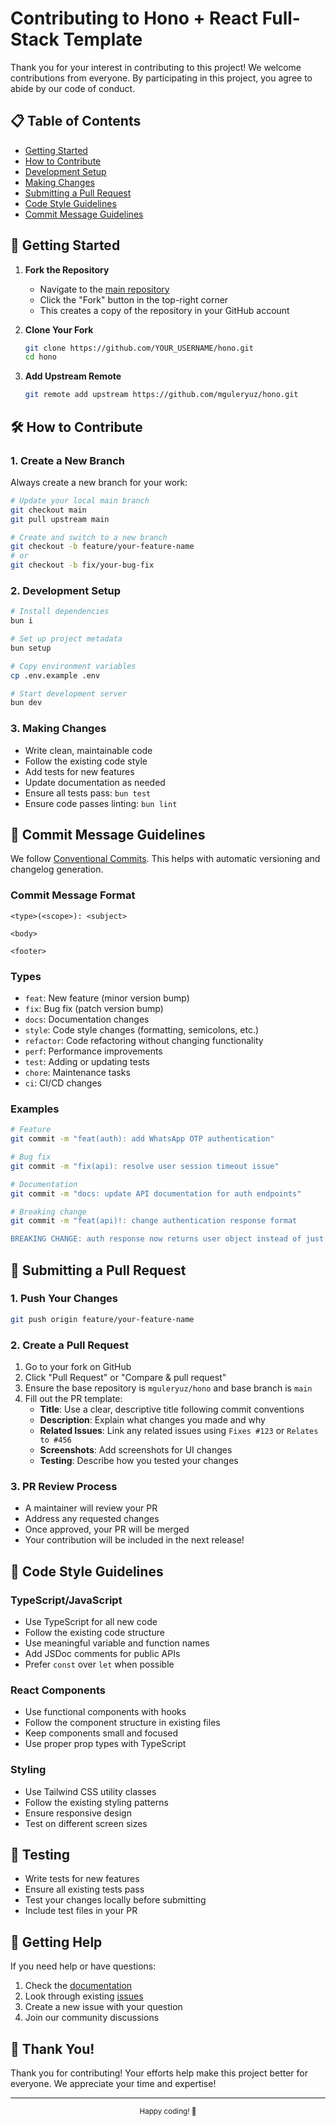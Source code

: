 # Contributing to Hono + React Full-Stack Template

Thank you for your interest in contributing to this project! We welcome contributions from everyone. By participating in this project, you agree to abide by our code of conduct.

## 📋 Table of Contents

- [Getting Started](#getting-started)
- [How to Contribute](#how-to-contribute)
- [Development Setup](#development-setup)
- [Making Changes](#making-changes)
- [Submitting a Pull Request](#submitting-a-pull-request)
- [Code Style Guidelines](#code-style-guidelines)
- [Commit Message Guidelines](#commit-message-guidelines)

## 🚀 Getting Started

1. **Fork the Repository**
   - Navigate to the [main repository](https://github.com/mguleryuz/hono)
   - Click the "Fork" button in the top-right corner
   - This creates a copy of the repository in your GitHub account

2. **Clone Your Fork**

   ```bash
   git clone https://github.com/YOUR_USERNAME/hono.git
   cd hono
   ```

3. **Add Upstream Remote**
   ```bash
   git remote add upstream https://github.com/mguleryuz/hono.git
   ```

## 🛠️ How to Contribute

### 1. Create a New Branch

Always create a new branch for your work:

```bash
# Update your local main branch
git checkout main
git pull upstream main

# Create and switch to a new branch
git checkout -b feature/your-feature-name
# or
git checkout -b fix/your-bug-fix
```

### 2. Development Setup

```bash
# Install dependencies
bun i

# Set up project metadata
bun setup

# Copy environment variables
cp .env.example .env

# Start development server
bun dev
```

### 3. Making Changes

- Write clean, maintainable code
- Follow the existing code style
- Add tests for new features
- Update documentation as needed
- Ensure all tests pass: `bun test`
- Ensure code passes linting: `bun lint`

## 📝 Commit Message Guidelines

We follow [Conventional Commits](https://www.conventionalcommits.org/). This helps with automatic versioning and changelog generation.

### Commit Message Format

```
<type>(<scope>): <subject>

<body>

<footer>
```

### Types

- `feat`: New feature (minor version bump)
- `fix`: Bug fix (patch version bump)
- `docs`: Documentation changes
- `style`: Code style changes (formatting, semicolons, etc.)
- `refactor`: Code refactoring without changing functionality
- `perf`: Performance improvements
- `test`: Adding or updating tests
- `chore`: Maintenance tasks
- `ci`: CI/CD changes

### Examples

```bash
# Feature
git commit -m "feat(auth): add WhatsApp OTP authentication"

# Bug fix
git commit -m "fix(api): resolve user session timeout issue"

# Documentation
git commit -m "docs: update API documentation for auth endpoints"

# Breaking change
git commit -m "feat(api)!: change authentication response format

BREAKING CHANGE: auth response now returns user object instead of just token"
```

## 🚀 Submitting a Pull Request

### 1. Push Your Changes

```bash
git push origin feature/your-feature-name
```

### 2. Create a Pull Request

1. Go to your fork on GitHub
2. Click "Pull Request" or "Compare & pull request"
3. Ensure the base repository is `mguleryuz/hono` and base branch is `main`
4. Fill out the PR template:
   - **Title**: Use a clear, descriptive title following commit conventions
   - **Description**: Explain what changes you made and why
   - **Related Issues**: Link any related issues using `Fixes #123` or `Relates to #456`
   - **Screenshots**: Add screenshots for UI changes
   - **Testing**: Describe how you tested your changes

### 3. PR Review Process

- A maintainer will review your PR
- Address any requested changes
- Once approved, your PR will be merged
- Your contribution will be included in the next release!

## 🎨 Code Style Guidelines

### TypeScript/JavaScript

- Use TypeScript for all new code
- Follow the existing code structure
- Use meaningful variable and function names
- Add JSDoc comments for public APIs
- Prefer `const` over `let` when possible

### React Components

- Use functional components with hooks
- Follow the component structure in existing files
- Keep components small and focused
- Use proper prop types with TypeScript

### Styling

- Use Tailwind CSS utility classes
- Follow the existing styling patterns
- Ensure responsive design
- Test on different screen sizes

## 🧪 Testing

- Write tests for new features
- Ensure all existing tests pass
- Test your changes locally before submitting
- Include test files in your PR

## 🤝 Getting Help

If you need help or have questions:

1. Check the [documentation](README.md)
2. Look through existing [issues](https://github.com/mguleryuz/hono/issues)
3. Create a new issue with your question
4. Join our community discussions

## 🙏 Thank You!

Thank you for contributing! Your efforts help make this project better for everyone. We appreciate your time and expertise!

---

<div align="center">
  <sub>Happy coding! 🚀</sub>
</div>
